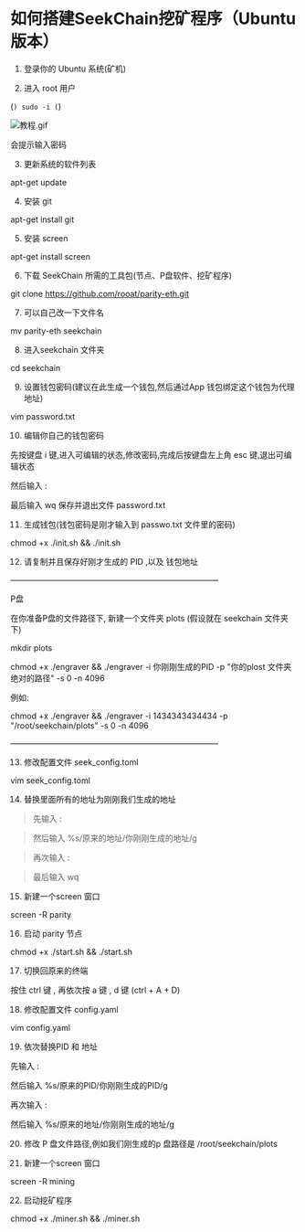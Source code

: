 如何搭建SeekChain挖矿程序（Ubuntu 版本）
===================================
1. 登录你的 Ubuntu 系统(矿机)


2. 进入 root 用户

(```)
sudo -i
(```)

![教程.gif](./img/Tutorials.gif)

会提示输入密码

3. 更新系统的软件列表

apt-get update

4. 安装 git 

apt-get install git

5. 安装 screen

apt-get install screen

6. 下载 SeekChain 所需的工具包(节点、P盘软件、挖矿程序)

git clone https://github.com/rooat/parity-eth.git

7. 可以自己改一下文件名

mv parity-eth seekchain

8. 进入seekchain 文件夹

cd seekchain

9. 设置钱包密码(建议在此生成一个钱包,然后通过App 钱包绑定这个钱包为代理地址)

vim password.txt

10. 编辑你自己的钱包密码

先按键盘 i 键,进入可编辑的状态,修改密码,完成后按键盘左上角 esc 键,退出可编辑状态

然后输入 :

最后输入 wq   保存并退出文件 password.txt

11. 生成钱包(钱包密码是刚才输入到 passwo.txt 文件里的密码)

chmod +x ./init.sh && ./init.sh

12. 请复制并且保存好刚才生成的 PID ,以及 钱包地址 


——————————————————————————

P盘

在你准备P盘的文件路径下, 新建一个文件夹 plots (假设就在 seekchain 文件夹下)

mkdir plots

chmod +x ./engraver && ./engraver -i 你刚刚生成的PID -p "你的plost 文件夹绝对的路径"  -s 0 -n 4096

例如:

chmod +x ./engraver && ./engraver -i 1434343434434 -p "/root/seekchain/plots"  -s 0 -n 4096  

——————————————————————————

13. 修改配置文件 seek_config.toml 

vim seek_config.toml 

14. 替换里面所有的地址为刚刚我们生成的地址

>先输入 :

>然后输入  %s/原来的地址/你刚刚生成的地址/g 

>再次输入  :

>最后输入 wq

15. 新建一个screen 窗口

screen 	-R  parity 

16. 启动 parity 节点

 chmod +x ./start.sh && ./start.sh


 17.  切换回原来的终端

 按住 ctrl 键 , 再依次按 a 键 , d 键 (ctrl + A + D)


 18. 修改配置文件 config.yaml

vim config.yaml

19. 依次替换PID 和 地址

先输入 :

然后输入  %s/原来的PID/你刚刚生成的PID/g 

再次输入  :

然后输入  %s/原来的地址/你刚刚生成的地址/g 

20. 修改 P 盘文件路径,例如我们刚生成的p 盘路径是 /root/seekchain/plots 

21. 新建一个screen 窗口

screen -R mining

22. 启动挖矿程序

chmod +x ./miner.sh && ./miner.sh


